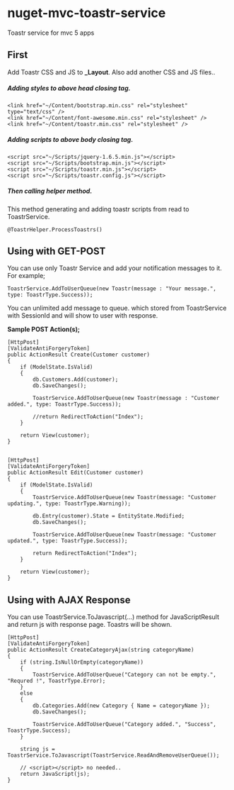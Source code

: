 
# nuget-mvc-toastr-service
Toastr service for mvc 5 apps

## First
Add Toastr CSS and JS to **_Layout**. Also add another CSS and JS files..

##### Adding styles to above head closing tag.
    <link href="~/Content/bootstrap.min.css" rel="stylesheet" type="text/css" />
    <link href="~/Content/font-awesome.min.css" rel="stylesheet" />
    <link href="~/Content/toastr.min.css" rel="stylesheet" />

##### Adding scripts to above body closing tag.

    <script src="~/Scripts/jquery-1.6.5.min.js"></script>
    <script src="~/Scripts/bootstrap.min.js"></script>
    <script src="~/Scripts/toastr.min.js"></script>
    <script src="~/Scripts/toastr.config.js"></script>

##### Then calling helper method.
This method generating and adding toastr scripts from read to ToastrService.

    @ToastrHelper.ProcessToastrs()

## Using with GET-POST
You can use only Toastr Service and add your notification messages to it. For example;

    ToastrService.AddToUserQueue(new Toastr(message : "Your message.", type: ToastrType.Success));

You can unlimited add message to queue. which stored from ToastrService with SessionId and will show to user with response.

**Sample POST Action(s);**

    [HttpPost]
    [ValidateAntiForgeryToken]
    public ActionResult Create(Customer customer)
    {
        if (ModelState.IsValid)
        {
            db.Customers.Add(customer);
            db.SaveChanges();
    
            ToastrService.AddToUserQueue(new Toastr(message : "Customer added.", type: ToastrType.Success));
            
			//return RedirectToAction("Index");
        }
    
        return View(customer);
    }


    [HttpPost]
    [ValidateAntiForgeryToken]
    public ActionResult Edit(Customer customer)
    {
        if (ModelState.IsValid)
        {
            ToastrService.AddToUserQueue(new Toastr(message: "Customer updating.", type: ToastrType.Warning));
    
            db.Entry(customer).State = EntityState.Modified;
            db.SaveChanges();
    
            ToastrService.AddToUserQueue(new Toastr(message: "Customer updated.", type: ToastrType.Success));
    
            return RedirectToAction("Index");
        }
        
        return View(customer);
    }

## Using with AJAX Response

You can use ToastrService.ToJavascript(...) method for JavaScriptResult and return js with response page. Toastrs will be shown.

    [HttpPost]
    [ValidateAntiForgeryToken]
    public ActionResult CreateCategoryAjax(string categoryName)
    {
        if (string.IsNullOrEmpty(categoryName))
        {
            ToastrService.AddToUserQueue("Category can not be empty.", "Requred !", ToastrType.Error);
        }
        else
        {
            db.Categories.Add(new Category { Name = categoryName });
            db.SaveChanges();
    
            ToastrService.AddToUserQueue("Category added.", "Success", ToastrType.Success);
        }
    
        string js = ToastrService.ToJavascript(ToastrService.ReadAndRemoveUserQueue());
    
        // <script></script> no needed..
        return JavaScript(js);
    }
